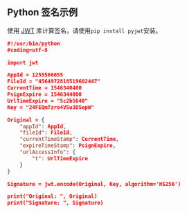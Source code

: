 ## Python 签名示例
使用 [JWT](https://github.com/jpadilla/pyjwt/) 库计算签名，请使用`pip install pyjwt`安装。

```json
#!/usr/bin/python
#coding=utf-8

import jwt

AppId = 1255566655
FileId = "4564972818519602447"
CurrentTime = 1546340400
PsignExpire = 1546344000
UrlTimeExpire = "5c2b5640"
Key = "24FEQmTzro4V5u3D5epW"

Original = {
    "appId": AppId,
    "fileId": FileId,
    "currentTimeStamp": CurrentTime,
    "expireTimeStamp": PsignExpire,
    "urlAccessInfo": {
        "t": UrlTimeExpire
    }
}

Signature = jwt.encode(Original, Key, algorithm='HS256')

print("Original: ", Original)
print("Signature: ", Signature)
```
